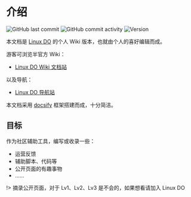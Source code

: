 # 介绍

![GitHub last commit](https://img.shields.io/github/last-commit/Dismantle0488/travel-to-linux.do)   ![GitHub commit activity](https://img.shields.io/github/commit-activity/m/Dismantle0488/travel-to-linux.do) ![Version](https://img.shields.io/badge/version-v0.0.4-blue)


本文档是 [Linux DO](https://linux.do/) 的个人 Wiki 版本，也就由个人的喜好编辑而成。

游客可浏览半官方 Wiki：

- [Linux DO Wiki 文档站](https://wiki.linux.do/)

以及导航：

- [Linux DO 导航站](https://nav.linux.do/)

本文档采用 [docsify](https://docsify.js.org/#/zh-cn/) 框架搭建而成，十分简洁。

## 目标

作为社区辅助工具，编写或收录一些：

- 运营反馈
- 辅助脚本、代码等
- 公开页面的有趣事物
- ……

!> 摘录公开页面，对于 Lv1、Lv2、Lv3 是不会的，如果想看请加入 Linux DO
